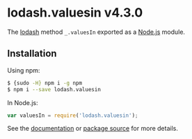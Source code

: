 # lodash.valuesin v4.3.0

The [lodash](https://lodash.com/) method `_.valuesIn` exported as a [Node.js](https://nodejs.org/) module.

## Installation

Using npm:
```bash
$ {sudo -H} npm i -g npm
$ npm i --save lodash.valuesin
```

In Node.js:
```js
var valuesIn = require('lodash.valuesin');
```

See the [documentation](https://lodash.com/docs#valuesIn) or [package source](https://github.com/lodash/lodash/blob/4.3.0-npm-packages/lodash.valuesin) for more details.
